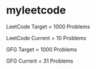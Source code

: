 # myleetcode

 LeetCode Target = 1000 Problems
 
 LeetCode Current = 10 Problems

 GFG Target = 1000 Problems
 
 GFG Current = 31 Problems
